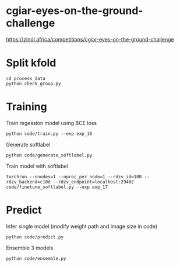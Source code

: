 # cgiar-eyes-on-the-ground-challenge
https://zindi.africa/competitions/cgiar-eyes-on-the-ground-challenge
# Split kfold
```
cd process_data
python check_group.py
```
# Training
Train regession model using BCE loss
```
python code/train.py --exp exp_16
```
Generate softlabel
```
python code/generate_softlabel.py
```
Train model with softlabel
```
torchrun --nnodes=1 --nproc_per_node=1 --rdzv_id=100 --rdzv_backend=c10d --rdzv_endpoint=localhost:29402 code/finetune_softlabel.py --exp exp_17
```
# Predict
Infer single model (modify weight path and image size in code)
```
python code/predict.py
```
Ensemble 3 models
```
python code/ensemble.py
```
